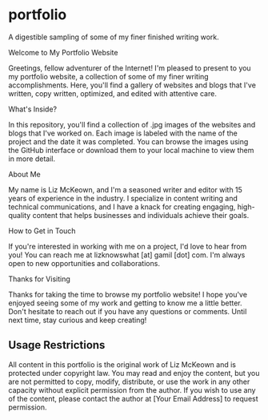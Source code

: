 # portfolio
A digestible sampling of some of my finer finished writing work.

Welcome to My Portfolio Website

Greetings, fellow adventurer of the Internet! I'm pleased to present to you my portfolio website, a collection of some of my finer writing accomplishments. Here, you'll find a gallery of websites and blogs that I've written, copy written, optimized, and edited with attentive care.

What's Inside?

In this repository, you'll find a collection of .jpg images of the websites and blogs that I've worked on. Each image is labeled with the name of the project and the date it was completed. You can browse the images using the GitHub interface or download them to your local machine to view them in more detail.

About Me

My name is Liz McKeown, and I'm a seasoned writer and editor with 15 years of experience in the industry. I specialize in content writing and technical communications, and I have a knack for creating engaging, high-quality content that helps businesses and individuals achieve their goals.

How to Get in Touch

If you're interested in working with me on a project, I'd love to hear from you! You can reach me at lizknowswhat [at] gamil [dot] com. I'm always open to new opportunities and collaborations.

Thanks for Visiting

Thanks for taking the time to browse my portfolio website! I hope you've enjoyed seeing some of my work and getting to know me a little better. Don't hesitate to reach out if you have any questions or comments. Until next time, stay curious and keep creating!

## Usage Restrictions

All content in this portfolio is the original work of Liz McKeown and is protected under copyright law. You may read and enjoy the content, but you are not permitted to copy, modify, distribute, or use the work in any other capacity without explicit permission from the author. If you wish to use any of the content, please contact the author at [Your Email Address] to request permission.
